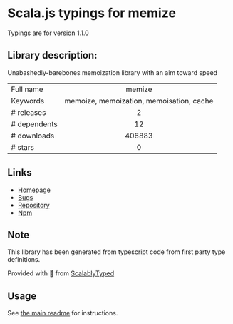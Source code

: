 
# Scala.js typings for memize

Typings are for version 1.1.0

## Library description:
Unabashedly-barebones memoization library with an aim toward speed

|                    |                 |
| ------------------ | :-------------: |
| Full name          | memize |
| Keywords           | memoize, memoization, memoisation, cache |
| # releases         | 2 |
| # dependents       | 12 |
| # downloads        | 406883 |
| # stars            | 0 |

## Links
- [Homepage](https://github.com/aduth/memize#readme)
- [Bugs](https://github.com/aduth/memize/issues)
- [Repository](https://github.com/aduth/memize)
- [Npm](https://www.npmjs.com/package/memize)
    


## Note
This library has been generated from typescript code from first party type definitions.

Provided with :purple_heart: from [ScalablyTyped](https://github.com/oyvindberg/ScalablyTyped)

## Usage
See [the main readme](../../readme.md) for instructions.


